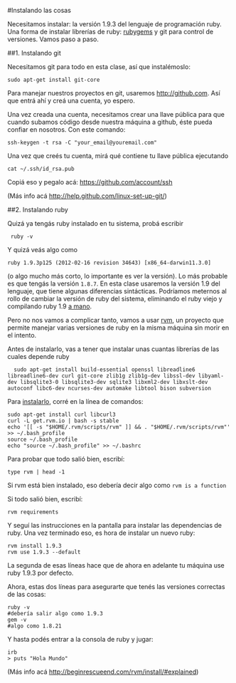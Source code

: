 #Instalando las cosas

Necesitamos instalar: la versión 1.9.3 del lenguaje de programación
ruby. Una forma de instalar librerías de ruby:
[rubygems](http://rubygems.org/) y git para control de versiones. Vamos
paso a paso.

##1. Instalando git

Necesitamos git para todo en esta clase, así que instalémoslo:

    sudo apt-get install git-core


Para manejar nuestros proyectos en git, usaremos <http://github.com>.
Así que entrá ahí y creá una cuenta, yo espero.

Una vez creada una cuenta, necesitamos crear una llave pública para que
cuando subamos código desde nuestra máquina a github, éste pueda confiar
en nosotros. Con este comando:

    ssh-keygen -t rsa -C "your_email@youremail.com"

Una vez que creés tu cuenta, mirá qué contiene tu llave pública
ejecutando

    cat ~/.ssh/id_rsa.pub

Copiá eso y pegalo acá: <https://github.com/account/ssh>



(Más info acá <http://help.github.com/linux-set-up-git/>)

##2. Instalando ruby

Quizá ya tengás ruby instalado en tu sistema, probá escribir

     ruby -v

Y quizá veás algo como

    ruby 1.9.3p125 (2012-02-16 revision 34643) [x86_64-darwin11.3.0]

(o algo mucho más corto, lo importante es ver la versión). Lo más
probable es que tengás la versión `1.8.7`. En esta clase usaremos la
versión 1.9 del lenguaje, que tiene algunas diferencias sintácticas. 
Podríamos meternos al rollo de cambiar la versión de ruby del sistema,
eliminando el ruby viejo y compilando ruby 1.9 [a
mano](http://www.ruby-lang.org/en/downloads/).

Pero no nos vamos a complicar tanto, vamos a usar
[rvm](http://beginrescueend.com/), un proyecto que permite manejar
varias versiones de ruby en la misma máquina sin morir en el intento.

Antes de instalarlo, vas a tener que instalar unas cuantas librerías de las cuales depende ruby

	  sudo apt-get install build-essential openssl libreadline6 libreadline6-dev curl git-core zlib1g zlib1g-dev libssl-dev libyaml-dev libsqlite3-0 libsqlite3-dev sqlite3 libxml2-dev libxslt-dev autoconf libc6-dev ncurses-dev automake libtool bison subversion

Para [instalarlo](http://beginrescueend.com/rvm/install/), corré en la
línea de comandos:

    sudo apt-get install curl libcurl3 
    curl -L get.rvm.io | bash -s stable
    echo '[[ -s "$HOME/.rvm/scripts/rvm" ]] && . "$HOME/.rvm/scripts/rvm"' >> ~/.bash_profile
    source ~/.bash_profile
    echo "source ~/.bash_profile" >> ~/.bashrc


Para probar que todo salió bien, escribí:

    type rvm | head -1

Si rvm está bien instalado, eso debería decir algo como `rvm is a
function`

Si todo salió bien, escribí:

    rvm requirements

Y seguí las instrucciones en la pantalla para instalar las dependencias
de ruby. Una vez terminado eso, es hora de instalar un nuevo ruby:

    rvm install 1.9.3
    rvm use 1.9.3 --default

La segunda de esas líneas hace que de ahora en adelante tu máquina use
ruby 1.9.3 por defecto.

Ahora, estas dos líneas para asegurarte que tenés las versiones
correctas de las cosas:

    ruby -v
    #debería salir algo como 1.9.3
    gem -v
    #algo como 1.8.21


Y hasta podés entrar a la consola de ruby y jugar:

    irb
    > puts "Hola Mundo"


(Más info acá <http://beginrescueend.com/rvm/install/#explained>)

